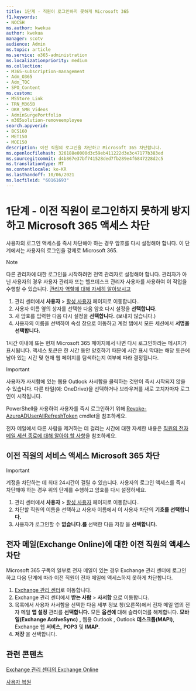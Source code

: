```yaml
---
title: 1단계 - 직원이 로그인하지 못하게 Microsoft 365
f1.keywords:
- NOCSH
ms.author: kwekua
author: kwekua
manager: scotv
audience: Admin
ms.topic: article
ms.service: o365-administration
ms.localizationpriority: medium
ms.collection:
- M365-subscription-management
- Adm_O365
- Adm_TOC
- SPO_Content
ms.custom:
- MSStore_Link
- TRN_M365B
- OKR_SMB_Videos
- AdminSurgePortfolio
- m365solution-removeemployee
search.appverid:
- BCS160
- MET150
- MOE150
description: 이전 직원의 로그인을 차단하고 Microsoft 365 차단합니다.
ms.openlocfilehash: 326188e0000d3c59eb411222d3e3c47177b383ed
ms.sourcegitcommit: d4b867e37bf741528ded7fb289e4f6847228d2c5
ms.translationtype: MT
ms.contentlocale: ko-KR
ms.lasthandoff: 10/06/2021
ms.locfileid: "60161693"
---
```

# <a name="step-1---prevent-a-former-employee-from-logging-in-and-block-access-to-microsoft-365-services"></a>1단계 - 이전 직원이 로그인하지 못하게 방지하고 Microsoft 365 액세스 차단

사용자의 로그인 액세스를 즉시 차단해야 하는 경우 암호를 다시 설정해야 합니다. 이 단계에서는 사용자의 로그인을 강제로 Microsoft 365.

> [!NOTE]
> 다른 관리자에 대한 로그인을 시작하려면 전역 관리자로 설정해야 합니다. 관리자가 아닌 사용자의 경우 사용자 관리자 또는 헬프데스크 관리자 사용자를 사용하여 이 작업을 수행할 수 있습니다. [관리자 역할에 대해 자세히 알아보시고](about-admin-roles.md)

1. 관리 센터에서 **사용자** \> <a href="https://go.microsoft.com/fwlink/p/?linkid=834822" target="_blank">활성 사용자</a> 페이지로 이동합니다..
2. 사용자 이름 옆의 상자를 선택한 다음 암호 다시 설정을 **선택합니다.**
3. 새 암호를 입력한 다음 다시 설정을 **선택합니다.** (보내지 않습니다.)
4. 사용자의 이름을 선택하여 속성 창으로 이동하고 계정 탭에서 모든 세션에서 **서명을 선택합니다.** 

1시간 이내에 또는 현재 Microsoft 365 페이지에서 나면 다시 로그인하라는 메시지가 표시됩니다. 액세스 토큰은 한 시간 동안 양호하기 때문에 시간 표시 막대는 해당 토큰에 남아 있는 시간 및 현재 웹 페이지를 탐색하는지 여부에 따라 결정됩니다.
  
> [!IMPORTANT]
> 사용자가 사서함에 있는 웹용 Outlook 사서함을 클릭하는 것만이 즉시 시작되지 않을 수 있습니다. 다른 타일(예: OneDrive)을 선택하거나 브라우저를 새로 고치자마자 로그인이 시작됩니다.
  
PowerShell을 사용하여 사용자를 즉시 로그인하기 위해 [Revoke-AzureADUserAllRefreshToken](/powershell/module/azuread/revoke-azureaduserallrefreshtoken) cmdlet을 참조하세요.
  
전자 메일에서 다른 사람을 제거하는 데 걸리는 시간에 대한 자세한 내용은 [직원의 전자 메일 세션 종료에 대해 알아야 할 사항](remove-former-employee-step-7.md#what-you-need-to-know-about-terminating-an-employees-email-session)을 참조하세요.

## <a name="block-a-former-employees-access-to-microsoft-365-services"></a>이전 직원의 서비스 액세스 Microsoft 365 차단

> [!IMPORTANT]
 > 계정을 차단하는 데 최대 24시간이 걸릴 수 있습니다. 사용자의 로그인 액세스를 즉시 차단해야 하는 경우 위의 단계를 수행하고 암호를 다시 설정하세요.

1. 관리 센터에서 **사용자** \> <a href="https://go.microsoft.com/fwlink/p/?linkid=834822" target="_blank">활성 사용자</a> 페이지로 이동합니다..
2. 차단할 직원의 이름을 선택하고 사용자 이름에서 이 사용자 차단의 **기호를 선택합니다.**
3. 사용자가 로그인할 수 **없습니다.를** 선택한 다음 저장 을 **선택합니다.**

## <a name="block-a-former-employees-access-to-email-exchange-online"></a>전자 메일(Exchange Online)에 대한 이전 직원의 액세스 차단

Microsoft 365 구독의 일부로 전자 메일이 있는 경우 Exchange 관리 센터에 로그인하고 다음 단계에 따라 이전 직원이 전자 메일에 액세스하지 못하게 차단합니다.
  
1. <a href="https://admin.exchange.microsoft.com/" target="_blank">Exchange 관리 센터</a>로 이동합니다.
2. Exchange 관리 센터에서 **받는 사람** \> **사서함** 으로 이동합니다.
3. 목록에서 사용자 사서함을 선택한 다음  세부 정보 창(오른쪽)에서 전자 메일 앱의 전자 메일 **앱 설정** 관리를 **선택합니다.** 모든 **옵션에** 대해 슬라이더를 해제합니다. **모바일(Exchange ActiveSync)** **,** 웹용 Outlook , Outlook **데스크톱(MAPI)**, Exchange 웹 **서비스,** **POP3** 및 **IMAP**.
4. **저장** 을 선택합니다.

## <a name="related-content"></a>관련 콘텐츠

[Exchange 관리 센터의 Exchange Online](/exchange/exchange-admin-center)

[사용자 복원](restore-user.md)
